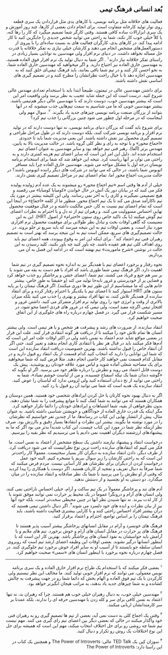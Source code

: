<div dir="rtl">

## بُعد انسانی فرهنگ تیمی

فعالیت های خلاقانه مثل برنامه نویسی، با کارهای یدی مثل قراردادن یک سری قطعه روی نوار تولید کارخانه متفاوت است. برای انجام دادن بعضی از کارها، چند روز آموزش و یک سری ابزارالات ساده کافی هستند. وقتی کارگر شما تصمیم میگیرد که کار را رها کنه، یا کلاً خیلی خوب کار نکند، شما به راحتی می توانید شخص جدیدی را جایگزین کنید تا کار ادامه پیدا کند. در کارهای یدی، کارگران فعالیت های به نسبت ساده‌ای را با پیروی از دستورالعمل‌های مشخص انجام می دهند و کارشان خیلی نیازی به تفکر خلاقانه یا قدرت حل مساله نخواهد داشت. در دنیای نرم افزار ولی مهندسین به توانایی بسیار زیادی در راستای تفکر خلاقانه نیاز دارند<sup>۱</sup>
. اگر شما به دنبال تولید یک نرم افزار فوق العاده هستید، به مهندسین خارق العاده نیز احتیاج دارید. و اگر میخواهید که مهندسین خارق العاده شما، به نحو احسن کار کنند و در تیم شما باقی بمانند، باید فرهنگ تیمی‌ای خلق کنید که به مهندسین اجازه دهد تا با خیال راحت نظراتشان را مطرح کنند و در تصمیم گیری های اساسی نقش داشته باشند. 

برای داشتن مهندسین عالی در تیمتون، طبیعتاً ابتدا باید با استخدام تعدادی مهندس عالی شروع کنید. درست است که این جمله شاید عجیب به نظر برسد ولی واقعیت امر این است که بیشتر مهندسین خوب، دوست دارند که با مهندسین عالی دیگر هم‌تیمی باشند. بیشتر مهندسین خوبی که ما می شناسیم به سمت تیم‌هایی جذب میشوند که در آنها بتوانند از بزرگان صنعت برنامه نویسی چیزهای جدید یاد بگیرند. <sup>۲</sup>.  سوال مهم ولی اینجاست که در مرحله اول چطور می شود چنین بزرگانی را جذب تیم کرد؟ 

برای شروع باید گفت که بزرگان دنیای برنامه نویسی، نه تنها دوست دارند که در تولید نرم افزار و برنامه نویسی شرکت کنند، بلکه دوست دارند که در طول مراحل طراحی و تصمیم گیری محصول نیز نقش داشته باشند. این یعنی مدیریت شما باید تا حدودی «اجماع محور» و با توجه به رای و نظر کلی گروه باشد. در حالت مدیریت بالا به پایین، مهندس برتر (آلفا)، رهبر فنی تیم خواهد بود و سایر مهندسین به عنوان اعضای تیم استخدام شده اند. دلیل این امر این است که سایر اعضای تیم هزینه کمتری دارند و به راحتی می توان بر آنها ریاست کرد. نتیجه این خواهد شد که شما برای استخدام برنامه نویسانِ درجه اول با مشکل مواجه می شوید. مهندسین خارق العاده چرا باید مسافر اتوبوس شما باشند، در حالی که می توانند در شرکت های دیگر راننده اتوبوس باشند؟ در حالت مدیریت اجماع محور اما، تمام اعضای تیم در مراحل تصمیم گیری نقش دارند. 

خیلی از آدم ها وقتی اسم «تیم اجماع محور» رو میشنوند به یک عده آدم ژولیده پولیده فکر می کنند که در بیابان دور یک آتش در حال خواندن «کومبایا کومبایا» می رقصند و هیچ تصمیمی نمیگیرند و کاری را به آخر نمی رسانند. ولی این کلیشه بیشتر در مورد یک تیم ناکارآمد صدق می کند تا یک تیم اجماع محور. منظور ما از کلمه «اجماع» در اینجا این است که تمام اعضای تیم نسبت به کار، حس مالکیت داشته و در قبال موفقیت محصول نهایی احساس مسوولیت می کنند. و رهبران تیم از ته دل و با احترام به نظرات اعضای تیم گوش میکنند (با یک تاکید خاص روی ستون «احترام» از اصول HRT). این به این معنیست که گاهی اوقات بحث و تبادل نظر طولانی برای موفقیت محصول نرم افزاری مورد نیاز است، و بعضی اوقات تیم به این نتیجه میرسد که باید سریع تر جلو بروند. در حالت تصمیم‌گیری های سریع، ممکن است تیم به این نتیجه برسد که بهتر است به تصمیم رهبران فنی تیم اعتماد کند<sup>۳</sup>. برای اینکه این امر به وقوع بپیوندد، همه اعضای تیم باید روی اهداف کلی تیم هم عقیده باشند. چه باور کنید چه باور نکنید، کلید رسیدن به این حالت در نوشتن «شرح ماموریت» تیم نهفته است که در ادامه این فصل به آن می پردازیم. 


نحوه رفتار و برخورد اعضای تیم با همدیگر نیز به اندازه نحوه تصمیم گیری در تیم شما اهمیت دارد. اگر فرهنگ تیمی شما طوری باشد که افراد با هم دست به یقه می شوند یا بر سر هم جیغ و فریاد می کشند، تیم شما، اعضای خشن و پرخاشگر رو جذب خواهد کرد و فضایی پر از خودپرستی و غرور نابه‌جا تولید می کند (و حقیقتا به طور خاص، بیشتر خانم هایی که ما میشناسیم از این طور تیم ها دوری میکنند). اگر فرهنگ تیمتان را بر پایه ستون های HRT استوار کنید تا اعضای تیم با یکدیگر با احترام رفتار کرده و برای انتقاد سازنده از همدیگر تلاش کنند، نه تنها افراد بیشتر و بهتری را جذب می کنید بلکه میزان بالاتری از وقت و انرژی خود را روی تولید نرم افزار متمرکز می کنید. داشتن غرور و افتخار تیمی اگرچه مفید است، ولی تیمی که در غرور های فردی اعضا محو شود، در مسیر شکست قرار می گیرد. در فصل چهارم درباره راه های جلوگیری از این اتفاق صحبت خواهیم کرد. 

انتقاد سازنده، از ضرورت های رشد و پیشرفت هر شخص و یا هر تیمی است. ولی بیشتر انسان ها تمام تلاش خود را میکنند تا از دریافت هر گونه انتقادی فرار کنند. علت این فرار در بعضی مواقع شاید عدم اعتماد به نفس باشد ولی در اکثر اوقات علت امر این است که آدم‌ها فکر میکنند باید در قبال هر نظر یا انتقادی کاری انجام بدهند و تغییر کنند، حتی اگر آن انتقاد خاص را قبول نداشته باشند. بهترین خصوصیت دریافت انتقاد سازنده این است که شما این توانایی را دارید که انتخاب کنید کدام قسمت از یک انتقاد رو قبول دارید و در مقابل کدام قسمت نمی خواهید کار خاصی انجام دهید. مثلا فرض کنید که شما میخواهید برای یک مصاحبه شغلی آماده شوید و لباس مورد علاقه خودتان رو پوشیدید. پیش یک دوست قابل اعتماد می روید و نظرش را درباره ظاهر خود می پرسید. اگر او بگوید که «گوشه دندان شما یک تیکه اسفناج چسبیده، و من از لباست خوشم نمیاد»، شما به راحتی می توانید از نخ دندان استفاده کنید ولی لزومی ندارذ که لباستان را عوض کنید. انتقاد سازنده یک هدیه است که شما می توانید آن رو قبول یا رد کنید. 

اگر به دنبال بهبود نحوه کارتان یا حل کردن ایرادهای شخصی خود هستید، همین دوستان و همکاران هستند که می توانند به شما کمک کنند تا موانع پیشرفت را به شما نشان دهند. بدون نظرخواهی از بقیه، شما اشتباهات و ایرادهای خودتان را دائما تکرار خواهید کرد. مگر اینکه یک قدرت خارق العاده از خودآگاهی و خویشتن شناسی داشته باشید. به عنوان مثال، پیش از انتشار نهایی این کتاب در رسانه‌ها، ما از چندین نفر خواستیم که نظرشان را در مورد نوشته ما بگویند. بیشتر این نظرات و انتقادها بسیار دقیق و با‌ارزش بود. صرف نظر ازینکه نظر شما در مورد این کتاب چیست، این کتاب شدیداً بدتر می بود اگر که ما به پیشنهادهای ارزشمند دیگران اهمیت نمی دادیم یا می ترسیدیم که نظر بقیه را بپرسیم.  

درخواست انتقاد و پیشنهاد نیازمند داشتن یک سطح مشخص از اعتماد به نفس است. ما فکر می کنیم که انتقادهای سازنده راحت ترین نوع نظراتیست که می شود دریافت کرد. از طرف دیگر، دادن انتقاد سازنده به دیگران کار بسیار سختیست. معمولاً کار راحت‌تر این است که به راحتی کارشان را زیر سوال ببریم یا مسخره کنیم. البته خود عمل درخواست کردن از دیگران برای نظرشان هم کار آسانی نیست. مردم فرض میکنند که شما صرفاً به دنبال تعریف و تمجید از کارتان هستید. اگر دوست یا همکاری را پیدا کردید که وقتی از او نظرش را می پرسید با شما یک نظر صادقانه و انتقاد سازنده را در میان میگذارد، دو دستی به او بچسبید و از دستش ندهید. 

آدم های تند و پرخاشگر معمولاً در یک تیم ساکت و آرام، خیلی احساس ناراحتی نمی کنند. ولی انسان های آرام و درونگرا عموماً در یک محیط پر حرارت نمی توانند موفق شوند یا از کار لذت ببرند. نه تنها شنیدن نظر آنها در چنین محیطی سخت‌تر است، بلکه خود آنها نیز از بیان نظرات و ایده های خود دلسرد می شوند<sup>۴</sup>. اگر دنبال داشتن تیمی هستید که درآن بیشتر افراد احساس راحتی کنند و با کارایی بیشتری فعالیت داشته باشند، باید فرهنگ تیمتان را بر اساس تواضع، احترام و اعتماد برقرار کنید. 

فرهنگ های خونسرد و آرام در مقابل انسانهای پرخاشگر بیشتر آسیب پذیر هستند تا فرهنگ های پر حرارت  در مقابل انسان های آرام و خوش برخورد. تیم های ملایم و با آرامش باید حواسشان به نفوذ انسان های پرخاشگر باشد. بهترین کار این است که با اینطور انسانها درگیر نشوند. بعضی اوقات این وظیفه اعضای ارشد تیم است که روبروی انسان سلطه جو بایستند تا از آسیب او به سایر افراد خوش برخورد تیم جلوگیری کنند. در فصل چهارم درباره نحوه برخورد با اینطور انسان های «سمی» صحبت خواهیم کرد. 


----

<sup>۱</sup>
بعضی فکر میکنند که با استخدام یک طراح نرم افزار خارق العاده و یک سری برنامه نویس معمولی، می توانند که نرم افزار خوبی تولید کنند. ما مخالف این نظر نیستیم ولی کارکردن با یک تیم فوق العاده و الهام بخش که دائما شما رو در جهت پیشرفت به چالش کشانده و به شما چیزهای جدید یاد بدهند، به مراتب هیجان انگیزتر خواهد بود.

<sup>۲</sup>
مهندسین خیلی خوب، به دنبال رهبران خیلی خوب هم هستند. چرا که رهبران بد، نه تنها اعتماد به نفس کافی برای سر و کله زدن با مهندسین حرفه ای را ندارند، بلکه عمدتا بر سر کارمندانشان اربابی میکنند. 

<sup>۳</sup>
وقتی یک اجماع کلی به دست نمی آید، بعضی از تیم ها تصمیم گیری رو به رهبران فنی خود واگذار میکنند در حالی که بعضی دیگر بین اعضای تیم رای گیری می کنند. مهم نیست تیم شما چه روشی رو برای حل اختلاف انتخاب میکند، مهم این است که همیشه برای حل این نوع اختلافات یک روش رو تکرار و دنبال کنید. 

<sup>۴</sup>
سوزان کِین یک TED Talk عالی: The Power of Introverts و همچنین یک کتاب در این راستا دارد: The Power of Introverts


</div>
